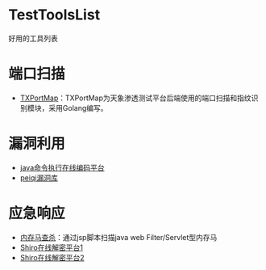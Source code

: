 # TestToolsList
好用的工具列表

# 端口扫描
 - [TXPortMap](https://github.com/4dogs-cn/TXPortMap)：TXPortMap为天象渗透测试平台后端使用的端口扫描和指纹识别模块，采用Golang编写。

# 漏洞利用
 - [java命令执行在线编码平台](http://www.jackson-t.ca/runtime-exec-payloads.html)
 - [peiqi漏洞库](http://wiki.peiqi.tech/TIME.html)


# 应急响应
 - [内存马查杀](https://github.com/c0ny1/java-memshell-scanner)：通过jsp脚本扫描java web Filter/Servlet型内存马
 - [Shiro在线解密平台1](https://simolin.cn/tools/shiro/)
 - [Shiro在线解密平台2](http://vulsee.com/tools/shiroDe/shiroDecrypt.html)
